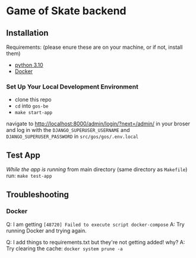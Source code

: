 # Game of Skate backend

## Installation
Requirements:
(please enure these are on your machine, or if not, install them)
 - [python 3.10](https://www.python.org/psf/)
 - [Docker](https://docs.docker.com/get-docker/)

### Set Up Your Local Development Environment
 - clone this repo
 - `cd` into `gos-be`
 - `make start-app`

navigate to [http://localhost:8000/admin/login/?next=/admin/](http://localhost:8000/admin/login/?next=/admin/) in your broser and log in with the `DJANGO_SUPERUSER_USERNAME` and `DJANGO_SUPERUSER_PASSWORD` in 
`src/gos/gos/.env.local`

## Test App
*While the app is running* from main directory (same directory as `Makefile`) run:
`make test-app`


## Troubleshooting

### Docker

Q: I am getting `[48720] Failed to execute script docker-compose`
A: Try running Docker and trying again.

Q: I add things to requirements.txt but they're not getting added! why?
A: Try clearing the cache: `docker system prune -a`